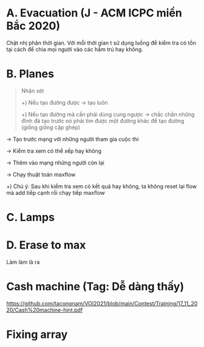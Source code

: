 
# A. Evacuation (J - ACM ICPC miền Bắc 2020)
Chặt nhị phân thời gian. Với mỗi thời gian t sử dụng luồng để kiểm tra có tồn tại cách để chia mọi người vào các hầm trú hay không.

# B. Planes
> Nhận xét
>
>+) Nếu tạo đường được -> tạo luôn
>
>+) Nếu tạo đường mà cần phải dùng cung ngược -> chắc chắn những đỉnh đã tạo trước nó phải tìm được một đường khác để tạo đường (giống giống cặp ghép)

-> Tạo trước mạng với những người tham gia cuộc thi

-> Kiểm tra xem có thể xếp hay không

-> Thêm vào mạng những người còn lại

-> Chạy thuật toán maxflow

+) Chú ý: Sau khi kiểm tra xem có kết quả hay không, ta không reset lại flow mà add tiếp cạnh rồi chạy tiếp maxflow

# C. Lamps

# D. Erase to max
Làm làm là ra

# Cash machine (Tag: Dễ dàng thấy)

https://github.com/tacongnam/VOI2021/blob/main/Contest/Training/17_11_2020/Cash%20machine-hint.pdf

# Fixing array

<!--stackedit_data:
eyJoaXN0b3J5IjpbMTg0MDg1NzM1Myw3Njg4ODQyOSwxMTQxNT
EzMzgzLC01MzA0Mzg5NTEsMTQ1MzMwNTkxMCwyOTgzNjA1OTcs
LTM5Mzk1ODEyOCwtOTY0ODAyMTM1LDkzNTQ2Nzk5OSwxMjYyMT
Y4MDg2LC01OTE3NDU4MDgsMTA4NTI0OTM2NiwtOTQ1OTc1MTE5
LDE1OTY4NzY5NDcsOTA5MjkxNDE3LDI5NjY5ODkyNV19
-->